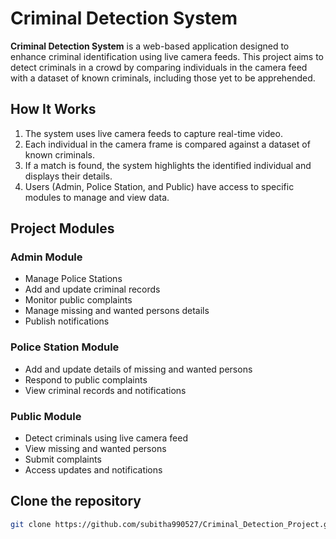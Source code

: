 # Criminal Detection System

**Criminal Detection System** is a web-based application designed to enhance criminal identification using live camera feeds. This project aims to detect criminals in a crowd by comparing individuals in the camera feed with a dataset of known criminals, including those yet to be apprehended.

## How It Works
1. The system uses live camera feeds to capture real-time video.
2. Each individual in the camera frame is compared against a dataset of known criminals.
3. If a match is found, the system highlights the identified individual and displays their details.
4. Users (Admin, Police Station, and Public) have access to specific modules to manage and view data.

## Project Modules

### **Admin Module**
- Manage Police Stations
- Add and update criminal records
- Monitor public complaints
- Manage missing and wanted persons details
- Publish notifications

### **Police Station Module**
- Add and update details of missing and wanted persons
- Respond to public complaints
- View criminal records and notifications

### **Public Module**
- Detect criminals using live camera feed
- View missing and wanted persons
- Submit complaints
- Access updates and notifications

## Clone the repository

   ```bash
   git clone https://github.com/subitha990527/Criminal_Detection_Project.git
   ```

